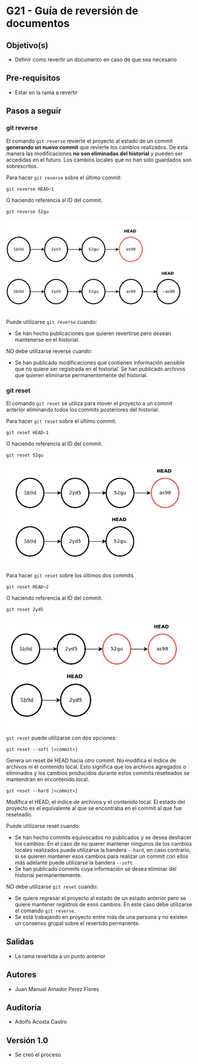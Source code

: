 # G21 - Guía de reversión de documentos

## Objetivo(s)

- Definir como revertir un documento en caso de que sea necesario

## Pre-requisitos

- Estar en la rama a revertir 

## Pasos a seguir


### git reverse

El comando `git reverse` revierte el proyecto al estado de un commit **generando un nuevo commit** que revierte los cambios realizados. De esta manera las modificaciones **no son eliminadas del historial** y pueden ser accedidas en el futuro. Los cambios locales que no han sido guardados son sobrescritos.

Para hacer `git reverse` sobre el último commit:

    git reverse HEAD~1

O haciendo referencia al ID del commit.

    git reverse 52gu

![git reverse](../../static/img/guias/G18/gitreverse.png)

Puede utilizarse `git reverse` cuando:

- Se han hecho publicaciones que quieren revertirse pero desean mantenerse en el historial.

NO debe utilizarse reverse cuando:

- Se han publicado modificaciones que contienen información sensible que no quiere ser registrada en el historial.
Se han publicado archivos que quieren eliminarse permanentemente del historial.

### git reset 

El comando `git reset` se utiliza para mover el proyecto a un commit anterior eliminando todos los commits posteriores del historial. 

Para hacer `git reset` sobre el último commit:

    git reset HEAD~1

O haciendo referencia al ID del commit.

    git reset 52gu

![git reset](../../static/img/guias/G18/gitreset.png)

Para hacer `git reset` sobre los últimos dos commits

    git reset HEAD~2

O haciendo referencia al ID del commit.

    git reset 2yd5

![git reset](../../static/img/guias/G18/gitreset-2.png)

`git reset` puede utilizarse con dos opciones:


    git reset --soft [<commit>]

Genera un reset de HEAD hacia otro commit. No modifica el índice de archivos ni el contenido local. Esto significa que los archivos agregados o eliminados y los cambios producidos durante estos commits reseteados se mantendrán en el contenido local.

    git reset --hard [<commit>]

Modifica el HEAD, el índice de archivos y el contenido local. El estado del proyecto es el equivalente al que se encontraba en el commit al que fue reseteado.

Puede utilizarse reset cuando:

- Se han hecho commits equivocados no publicados y se desea deshacer los cambios: En el caso de no querer mantener ningunos de los cambios locales realizados puede utilizarse la bandera `--hard`, en caso contrario, si se quieren mantener esos cambios para realizar un commit con ellos más adelante puede utilizarse la bandera `--soft`.
- Se han publicado commits cuya información se desea eliminar del historial permanentemente.

NO debe utilizarse `git reset` cuando:

- Se quiere regresar el proyecto al estado de un estado anterior pero se quiere mantener registros de esos cambios. En este caso debe utilizarse el comando `git reverse`.
- Se está trabajando en proyecto entre más de una persona y no existen un consenso grupal sobre el revertido permanente.

## Salidas

- La rama revertida a un punto anterior 

## Autores

- Juan Manuel Amador Perez Flores 

## Auditoría
- Adolfo Acosta Castro

## Versión 1.0
- Se creó el proceso.